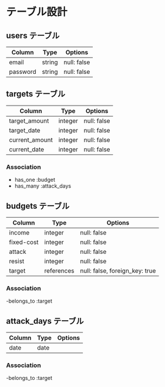 # テーブル設計

## users テーブル

|Column|Type|Options|
|------|----|-------|
|email|string|null: false|
|password|string|null: false|

## targets テーブル

|Column|Type|Options|
|------|----|-------|
|target_amount|integer|null: false|
|target_date|integer|null: false|
|current_amount|integer|null: false|
|current_date|integer|null: false|

### Association

- has_one :budget
- has_many :attack_days

## budgets テーブル

|Column|Type|Options|
|------|----|-------|
|income|integer|null: false|
|fixed-cost|integer|null: false|
|attack|integer|null: false|
|resist|integer|null: false|
|target|references|null: false, foreign_key: true|

### Association

-belongs_to :target

## attack_days テーブル

|Column|Type|Options|
|------|----|-------|
|date|date||

### Association

-belongs_to :target